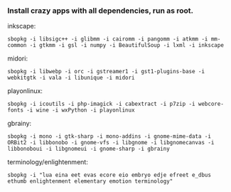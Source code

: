 ### Install crazy apps with all dependencies, run as root.


inkscape:

    sbopkg -i libsigc++ -i glibmm -i cairomm -i pangomm -i atkmm -i mm-common -i gtkmm -i gsl -i numpy -i BeautifulSoup -i lxml -i inkscape

midori:

    sbopkg -i libwebp -i orc -i gstreamer1 -i gst1-plugins-base -i webkitgtk -i vala -i libunique -i midori

playonlinux:

    sbopkg -i icoutils -i php-imagick -i cabextract -i p7zip -i webcore-fonts -i wine -i wxPython -i playonlinux

gbrainy:

    sbopkg -i mono -i gtk-sharp -i mono-addins -i gnome-mime-data -i ORBit2 -i libbonobo -i gnome-vfs -i libgnome -i libgnomecanvas -i libbonoboui -i libgnomeui -i gnome-sharp -i gbrainy

terminology/enlightenment:

    sbopkg -i "lua eina eet evas ecore eio embryo edje efreet e_dbus ethumb enlightenment elementary emotion terminology"

